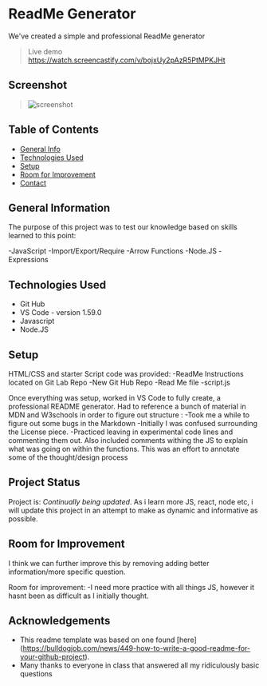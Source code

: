 # ReadMe Generator
We've created a simple and professional ReadMe generator

> Live demo https://watch.screencastify.com/v/bojxUy2pAzR5PtMPKJHt

## Screenshot

> ![screenshot](https://youtu.be/PXNGMN3vrUI)

## Table of Contents

- [General Info](#general-information)
- [Technologies Used](#technologies-used)
- [Setup](#setup)
- [Room for Improvement](#room-for-improvement)
- [Contact](#contact)

## General Information

The purpose of this project was to test our knowledge based on skills learned to this point:

-JavaScript
-Import/Export/Require
-Arrow Functions
-Node.JS
-Expressions

## Technologies Used

- Git Hub
- VS Code - version 1.59.0
- Javascript
- Node.JS

## Setup

HTML/CSS and starter Script code was provided:
-ReadMe Instructions located on Git Lab Repo
-New Git Hub Repo
-Read Me file
-script.js

Once everything was setup, worked in VS Code to fully create, a professional README generator. Had to reference a bunch of material in MDN and W3schools in order to figure out structure :
-Took me a while to figure out some bugs in the Markdown
-Initially I was confused surrounding the License piece.
-Practiced leaving in experimental code lines and commenting them out. Also included comments withing the JS to explain what was going on within the functions. This was an effort to annotate some of the thought/design process

## Project Status

Project is: _Continually being updated_. As i learn more JS, react, node etc, i will update this project in an attempt to make as dynamic and informative as possible.

## Room for Improvement

I think we can further improve this by removing adding better information/more specific question.

Room for improvement:
-I need more practice with all things JS, however it hasnt been as difficult as I initially thought.

## Acknowledgements

- This readme template was based on one found [here] (https://bulldogjob.com/news/449-how-to-write-a-good-readme-for-your-github-project).
- Many thanks to everyone in class that answered all my ridiculously basic questions
